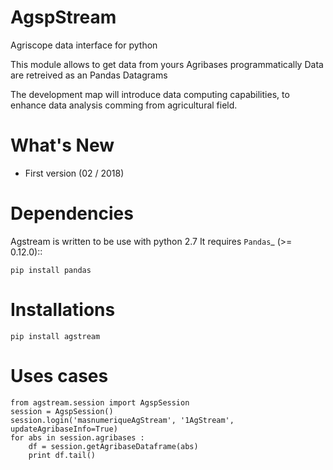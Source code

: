 
AgspStream
==============

   
Agriscope data interface for python

This module allows to get data from yours Agribases programmatically
Data are retreived as an Pandas Datagrams

The development map will introduce data computing capabilities, to enhance
data analysis comming from agricultural field.


What's New
===========
- First version (02 / 2018)

Dependencies
=============

Agstream is written to be use with python 2.7
It requires `Pandas`_ (>= 0.12.0)::

    pip install pandas

Installations
=============
    pip install agstream
    

Uses cases
==========    
    from agstream.session import AgspSession
    session = AgspSession()
    session.login('masnumeriqueAgStream', '1AgStream', updateAgribaseInfo=True)
    for abs in session.agribases :
        df = session.getAgribaseDataframe(abs)
        print df.tail()
